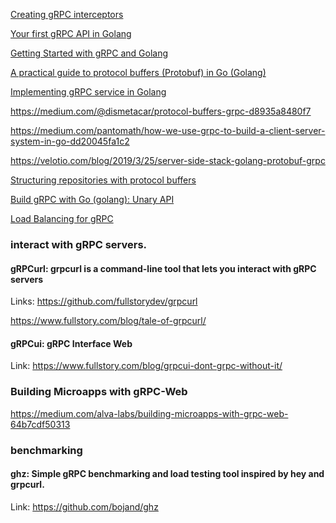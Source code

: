 [Creating gRPC interceptors](https://dev.to/davidsbond/golang-creating-grpc-interceptors-5el5)

[Your first gRPC API in Golang](https://medium.com/@tj.ruesch/your-first-grpc-api-in-golang-d277d684b84e)

[Getting Started with gRPC and Golang](https://medium.com/@tj.ruesch/getting-started-with-grpc-and-golang-45407211f04d)

[A practical guide to protocol buffers (Protobuf) in Go (Golang)](http://www.minaandrawos.com/2014/05/27/practical-guide-protocol-buffers-protobuf-go-golang/)

[Implementing gRPC service in Golang](https://toolbox.kurio.co.id/implementing-grpc-service-in-golang-afb9e05c0064)

https://medium.com/@dismetacar/protocol-buffers-grpc-d8935a8480f7

https://medium.com/pantomath/how-we-use-grpc-to-build-a-client-server-system-in-go-dd20045fa1c2

https://velotio.com/blog/2019/3/25/server-side-stack-golang-protobuf-grpc

[Structuring repositories with protocol buffers](https://dev.to/davidsbond/golang-structuring-repositories-with-protocol-buffers-3012)

[Build gRPC with Go (golang): Unary API](https://bangadam-dev.medium.com/build-grpc-with-go-golang-unary-api-df6c6a38c30a)

[Load Balancing for gRPC](https://medium.com/devops-deepdive/load-balancing-for-grpc-8fe2d9b7c262)


### interact with gRPC servers. 

#### gRPCurl: grpcurl is a command-line tool that lets you interact with gRPC servers

Links: https://github.com/fullstorydev/grpcurl

https://www.fullstory.com/blog/tale-of-grpcurl/

#### gRPCui: gRPC Interface Web

Link: https://www.fullstory.com/blog/grpcui-dont-grpc-without-it/

### Building Microapps with gRPC-Web

https://medium.com/alva-labs/building-microapps-with-grpc-web-64b7cdf50313

### benchmarking

#### ghz: Simple gRPC benchmarking and load testing tool inspired by hey and grpcurl.

Link: https://github.com/bojand/ghz

